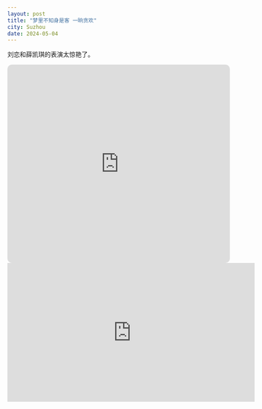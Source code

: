 ```yaml
---
layout: post
title: "梦里不知身是客 一晌贪欢"
city: Suzhou
date: 2024-05-04
---
```


刘恋和薛凯琪的表演太惊艳了。

<iframe allow="autoplay *; encrypted-media *; fullscreen *; clipboard-write" frameborder="0" height="450" style="width:100%;max-width:660px;overflow:hidden;border-radius:10px;" sandbox="allow-forms allow-popups allow-same-origin allow-scripts allow-storage-access-by-user-activation allow-top-navigation-by-user-activation" src="https://embed.music.apple.com/tr/playlist/%E6%A2%A6%E4%B8%AD%E4%BA%BA/pl.u-V9D770kT3dNm3ZY"></iframe>

<iframe width="560" height="315" src="https://www.youtube.com/embed/dAsJh-ll-8Y?si=2NcZRmCQFdFalmzE" title="YouTube video player" frameborder="0" allow="accelerometer; autoplay; clipboard-write; encrypted-media; gyroscope; picture-in-picture; web-share" referrerpolicy="strict-origin-when-cross-origin" allowfullscreen></iframe>
